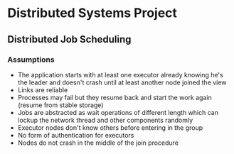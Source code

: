 # Distributed Systems Project
## Distributed Job Scheduling
### Assumptions
- The application starts with at least one executor already knowing he's the leader and doesn't crash until at least another node joined the view
- Links are reliable
- Processes may fail but they resume back and start the work again (resume from stable storage)
- Jobs are abstracted as wait operations of different length which can lockup the network thread and other components randomly
- Executor nodes don't know others before entering in the group
- No form of authentication for executors
- Nodes do not crash in the middle of the join procedure
